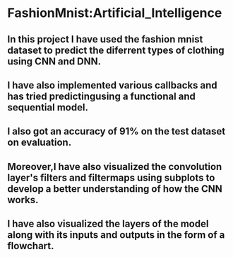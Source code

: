 # FashionMnist:Artificial_Intelligence

## In this project I have used the fashion mnist dataset to predict the diferrent types of clothing using CNN and DNN.

## I have also implemented various callbacks and has tried predictingusing a functional and sequential model.

## I also got an accuracy of 91% on the test dataset on evaluation.

## Moreover,I have also visualized the convolution layer's filters and filtermaps using subplots to develop a better understanding of how the CNN works.

## I have also visualized the layers of the model along with its inputs and outputs in the form of a flowchart.
